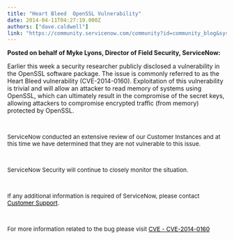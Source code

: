 ```yaml
---
title: "Heart Bleed  OpenSSL Vulnerability"
date: 2014-04-11T04:27:19.000Z
authors: ["dave.caldwell"]
link: "https://community.servicenow.com/community?id=community_blog&sys_id=f19d2e69dbd0dbc01dcaf3231f961906"
---
```

<p style="font-style: inherit; font-family: inherit;"><strong style="font-style: inherit; font-family: inherit;">Posted on behalf of Myke Lyons, Director of Field Security, ServiceNow:</strong></p><p></p><p style="font-style: inherit; font-family: inherit;">Earlier this week a security researcher publicly disclosed a vulnerability in the OpenSSL software package. The issue is commonly referred to as the Heart Bleed vulnerability (CVE-2014-0160). Exploitation of this vulnerability is trivial and will allow an attacker to read memory of systems using OpenSSL, which can ultimately result in the compromise of the secret keys, allowing attackers to compromise encrypted traffic (from memory) protected by OpenSSL.</p><p style="font-style: inherit; font-family: inherit;"><span style="font-style: inherit; font-size: 10pt; font-family: inherit;"><br/></span></p><p style="font-style: inherit; font-family: inherit;"><span style="font-style: inherit; font-size: 10pt; font-family: inherit;">ServiceNow conducted an extensive review of our Customer Instances and at this time we have determined that they are not vulnerable to this issue.</span></p><p style="font-style: inherit; font-family: inherit;"><span style="font-style: inherit; font-size: 10pt; font-family: inherit;"><br/></span></p><p style="font-style: inherit; font-family: inherit;"><span style="font-style: inherit; font-size: 10pt; font-family: inherit;">ServiceNow Security will continue to closely monitor the situation.</span></p><p style="font-style: inherit; font-family: inherit;"><span style="font-style: inherit; font-size: 10pt; font-family: inherit;"><br/></span></p><p style="font-style: inherit; font-family: inherit;"><span style="font-style: inherit; font-size: 10pt; font-family: inherit;">If any additional information is required of ServiceNow, please contact <a title="k-external-small" class="jive-link-external-small" href="https://hi.service-now.com/" rel="nofollow" style="font-style: inherit; font-family: inherit; color: #000000;">Customer Support</a>.</span></p><p style="font-style: inherit; font-family: inherit;"><span style="font-style: inherit; font-size: 10pt; font-family: inherit;"><br/></span></p><p style="font-style: inherit; font-family: inherit;"><span style="font-style: inherit; font-size: 10pt; font-family: inherit;">For more information related to the bug please visit <a title="k-external-small" class="jive-link-external-small" href="https://cve.mitre.org/cgi-bin/cvename.cgi?name=CVE-2014-0160" rel="nofollow" style="font-style: inherit; font-family: inherit; color: #000000;">CVE - CVE-2014-0160</a></span></p>